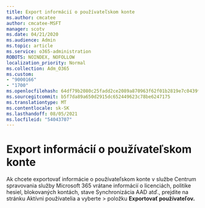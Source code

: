 ```yaml
---
title: Export informácií o používateľskom konte
ms.author: cmcatee
author: cmcatee-MSFT
manager: scotv
ms.date: 04/21/2020
ms.audience: Admin
ms.topic: article
ms.service: o365-administration
ROBOTS: NOINDEX, NOFOLLOW
localization_priority: Normal
ms.collection: Adm_O365
ms.custom:
- "9000166"
- "1700"
ms.openlocfilehash: 64df79b2080c25fadd2ce2089a870963f62f01b2819e7c0439fe6d378fa7d048
ms.sourcegitcommit: b5f7da89a650d2915dc652449623c78be6247175
ms.translationtype: MT
ms.contentlocale: sk-SK
ms.lasthandoff: 08/05/2021
ms.locfileid: "54043707"
---
```

# <a name="export-user-account-information"></a>Export informácií o používateľskom konte

Ak chcete exportovať informácie o používateľskom konte v službe Centrum spravovania služby Microsoft 365 vrátane informácií o licenciách, politike hesiel, blokovaných kontách, stave Synchronizácia AAD atď., prejdite na stránku Aktívni používatelia a vyberte  >  [](https://go.microsoft.com/fwlink/p/?linkid=834822) položku **Exportovať používateľov.**